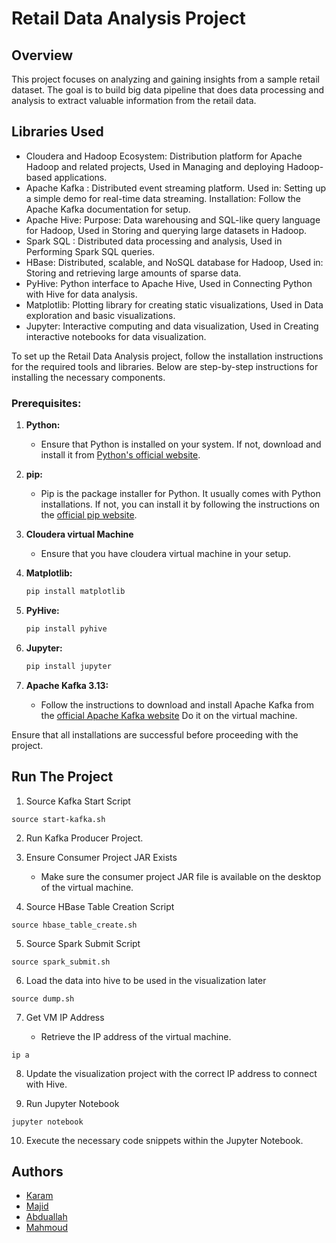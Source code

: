 # Retail Data Analysis Project

## Overview
This project focuses on analyzing and gaining insights from a sample retail dataset. The goal is to build big data pipeline that does data processing and analysis to extract valuable information from the retail data.


## Libraries Used
* Cloudera and Hadoop Ecosystem:  Distribution platform for Apache Hadoop and related projects, Used in Managing and deploying Hadoop-based applications.
* Apache Kafka : Distributed event streaming platform. Used in: Setting up a simple demo for real-time data streaming. Installation: Follow the Apache Kafka documentation for setup.
* Apache Hive: Purpose: Data warehousing and SQL-like query language for Hadoop, Used in Storing and querying large datasets in Hadoop.
* Spark SQL : Distributed data processing and analysis, Used in Performing Spark SQL queries.
* HBase: Distributed, scalable, and NoSQL database for Hadoop, Used in: Storing and retrieving large amounts of sparse data.
* PyHive: Python interface to Apache Hive, Used in Connecting Python with Hive for data analysis.
* Matplotlib: Plotting library for creating static visualizations, Used in Data exploration and basic visualizations.
* Jupyter: Interactive computing and data visualization, Used in Creating interactive notebooks for data visualization.

To set up the Retail Data Analysis project, follow the installation instructions for the required tools and libraries. Below are step-by-step instructions for installing the necessary components.

### Prerequisites:

1. **Python:**
   - Ensure that Python is installed on your system. If not, download and install it from [Python's official website](https://www.python.org/).

2. **pip:**
   - Pip is the package installer for Python. It usually comes with Python installations. If not, you can install it by following the instructions on the [official pip website](https://pip.pypa.io/en/stable/installation/).
   
3. **Cloudera virtual Machine**
   - Ensure that you have cloudera virtual machine in your setup. 

4. **Matplotlib:**
   ```bash
   pip install matplotlib
   ```

5. **PyHive:**
   ```bash
   pip install pyhive
   ```

5. **Jupyter:**
   ```bash
   pip install jupyter
   ```

6. **Apache Kafka 3.13:**
   - Follow the instructions to download and install Apache Kafka from the [official Apache Kafka website](https://kafka.apache.org/downloads) Do it on the virtual machine.

Ensure that all installations are successful before proceeding with the project.

## Run The Project

1. Source Kafka Start Script
```
source start-kafka.sh

```

2. Run Kafka Producer Project.
3. Ensure Consumer Project JAR Exists
    - Make sure the consumer project JAR file is available on the desktop of the virtual machine.

4. Source HBase Table Creation Script
```
source hbase_table_create.sh
```
5. Source Spark Submit Script

```
source spark_submit.sh
```

6. Load the data into hive to be used in the visualization later
```
source dump.sh
```

7. Get VM IP Address

    - Retrieve the IP address of the virtual machine.
```
ip a 
```

8. Update the visualization project with the correct IP address to connect with Hive.

9. Run Jupyter Notebook

```
jupyter notebook
```

10. Execute the necessary code snippets within the Jupyter Notebook.
## Authors

- [Karam ](https://www.github.com/karamalqinneh)
- [Majid ](https://www.github.com/octokatherine)
- [Abduallah ](https://www.github.com/octokatherine)
- [Mahmoud ](https://www.github.com/octokatherine)

